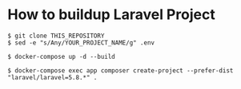 # How to buildup Laravel Project
```
$ git clone THIS_REPOSITORY
$ sed -e "s/Any/YOUR_PROJECT_NAME/g" .env

$ docker-compose up -d --build

$ docker-compose exec app composer create-project --prefer-dist "laravel/laravel=5.8.*" .
```
